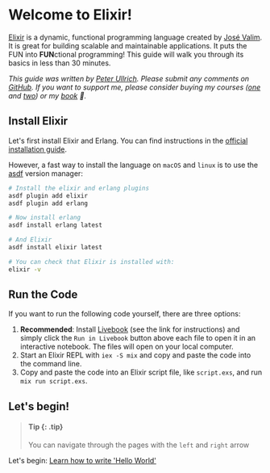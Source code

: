 # Welcome to Elixir!

[Elixir](https://elixir-lang.org) is a dynamic, functional programming language created by [José Valim](https://github.com/josevalim). It is great for building scalable and maintainable applications. It puts the FUN into **FUN**ctional programming! This guide will walk you through its basics in less than 30 minutes.

*This guide was written by [Peter Ullrich](https://peterullrich.com). Please submit any comments on [GitHub](https://github.com/PJUllrich/run-elixir/discussions). If you want to support me, please consider buying my courses ([one](https://indiecourses.com/catalog/build-an-mvp-with-elixir-6i4V9yOqLL54GuG0HkV9HR) and [two](https://indiecourses.com/catalog/building-forms-with-phoenix-liveview-2OPYIqaekkZwrpgLUZOyZV)) or my [book](https://pragprog.com/titles/puphoe/building-table-views-with-phoenix-liveview/) 💜.*

## Install Elixir

Let's first install Elixir and Erlang. You can find instructions in the [official installation guide](https://elixir-lang.org/install.html).

However, a fast way to install the language on `macOS` and `linux` is to use the [asdf](https://asdf-vm.com/) version manager:

```bash
# Install the elixir and erlang plugins
asdf plugin add elixir
asdf plugin add erlang

# Now install erlang
asdf install erlang latest

# And Elixir
asdf install elixir latest

# You can check that Elixir is installed with:
elixir -v
```

## Run the Code

If you want to run the following code yourself, there are three options:

1. **Recommended**: Install [Livebook](https://livebook.dev/) (see the link for instructions) and simply click the `Run in Livebook` button above each file to open it in an interactive notebook. The files will open on your local computer.
1. Start an Elixir REPL with `iex -S mix` and copy and paste the code into the command line.
1. Copy and paste the code into an Elixir script file, like `script.exs`, and run `mix run script.exs`.

## Let's begin!

> #### Tip {: .tip}
>
> You can navigate through the pages with the `left` and `right` arrow

Let's begin: [Learn how to write 'Hello World'](guides/01-basics/hello-world.livemd)
